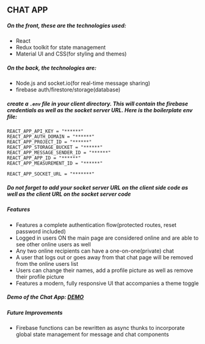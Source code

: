 ## CHAT APP

##### On the front, these are the technologies used:
- React 
- Redux toolkit for state management
- Material UI and CSS(for styling and themes)

##### On the back, the technologies are:
- Node.js and socket.io(for real-time message sharing)
- firebase auth/firestore/storage(database)


##### create a `.env` file in your client directory. This will contain the firebase credentials as well as the socket server URL. Here is the boilerplate env file:

```
REACT_APP_API_KEY = "******"
REACT_APP_AUTH_DOMAIN = "******"
REACT_APP_PROJECT_ID = "******"
REACT_APP_STORAGE_BUCKET = "******"
REACT_APP_MESSAGE_SENDER_ID = "******"
REACT_APP_APP_ID = "******"
REACT_APP_MEASUREMENT_ID = "******"

REACT_APP_SOCKET_URL = "*******"
```

##### Do not forget to add your socket server URL on the client side code as well as the client URL on the socket server code


##### Features
- Features a complete authentication flow(protected routes, reset password included)
- Logged in users ON the main page are considered online and are able to see other online users as well
- Any two online recipients can have a one-on-one(private) chat
- A user that logs out or goes away from that chat page will be removed from the online users list
- Users can change their names, add a profile picture as well as remove their profile picture
- Features a modern, fully responsive UI that accompanies a theme toggle

##### Demo of the Chat App: [DEMO](https://youtu.be/uslJPolJTPg)


##### Future Improvements
- Firebase functions can be rewritten as async thunks to incorporate global state management for message and chat components